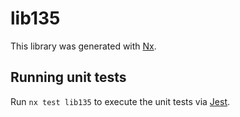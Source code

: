 # lib135

This library was generated with [Nx](https://nx.dev).


## Running unit tests

Run `nx test lib135` to execute the unit tests via [Jest](https://jestjs.io).


